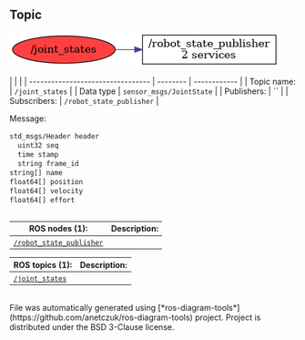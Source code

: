 <!--
File was automatically generated using 'ros-diagram-tools' project.
Project is distributed under the BSD 3-Clause license.
-->

## Topic

[![/joint_states](t__joint_states.png "/joint_states")](t__joint_states.png)

|  |  |
| --------------------------------- | -------- | ------------ |
| Topic name: | `/joint_states` |
| Data type | `sensor_msgs/JointState` |
| Publishers: | `` |
| Subscribers: | `/robot_state_publisher` |

Message:
```
std_msgs/Header header
  uint32 seq
  time stamp
  string frame_id
string[] name
float64[] position
float64[] velocity
float64[] effort


```


| ROS nodes (1): | Description: |
| ----------------------------------- | ------------ |
| [`/robot_state_publisher`](n__robot_state_publisher.html) |  |

| ROS topics (1): | Description: |
| ----------------------------------- | ------------ |
| [`/joint_states`](t__joint_states.html) |  |


</br>
File was automatically generated using [*ros-diagram-tools*](https://github.com/anetczuk/ros-diagram-tools) project.
Project is distributed under the BSD 3-Clause license.
